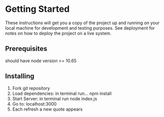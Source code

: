 # Getting Started

These instructions will get you a copy of the project up and running on your local machine for development and testing purposes. See deployment for notes on how to deploy the project on a live system.

## Prerequisites

should have node version >= 10.65

## Installing

1. Fork git repository
2. Load dependencies: in terminal run... npm install
3. Start Server: in terminal run node index.js
4. Go to: localhost:3000
5. Each refresh a new quote appears
